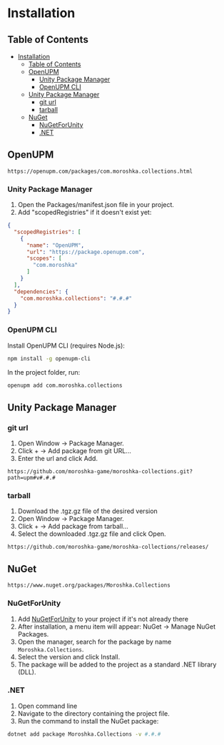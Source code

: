 # Installation

## Table of Contents

- [Installation](#installation)
  - [Table of Contents](#table-of-contents)
  - [OpenUPM](#openupm)
    - [Unity Package Manager](#unity-package-manager)
    - [OpenUPM CLI](#openupm-cli)
  - [Unity Package Manager](#unity-package-manager-1)
    - [git url](#git-url)
    - [tarball](#tarball)
  - [NuGet](#nuget)
    - [NuGetForUnity](#nugetforunity)
    - [.NET](#net)

## OpenUPM

```url
https://openupm.com/packages/com.moroshka.collections.html
```

### Unity Package Manager

1. Open the Packages/manifest.json file in your project.
2. Add "scopedRegistries" if it doesn't exist yet:

``` json
{
  "scopedRegistries": [
    {
      "name": "OpenUPM",
      "url": "https://package.openupm.com",
      "scopes": [
        "com.moroshka"
      ]
    }
  ],
  "dependencies": {
    "com.moroshka.collections": "#.#.#"
  }
}
```

### OpenUPM CLI

Install OpenUPM CLI (requires Node.js):

``` bash
npm install -g openupm-cli
```

In the project folder, run:

``` bash
openupm add com.moroshka.collections
```

## Unity Package Manager

### git url

1. Open Window → Package Manager.
2. Click + → Add package from git URL...
3. Enter the url and click Add.

```url
https://github.com/moroshka-game/moroshka-collections.git?path=upm#v#.#.#
```

### tarball

1. Download the .tgz.gz file of the desired version
2. Open Window → Package Manager.
3. Click + → Add package from tarball...
4. Select the downloaded .tgz.gz file and click Open.

``` url
https://github.com/moroshka-game/moroshka-collections/releases/
```

## NuGet

```url
https://www.nuget.org/packages/Moroshka.Collections
```

### NuGetForUnity

1. Add [NuGetForUnity](https://github.com/GlitchEnzo/NuGetForUnity) to your project if it's not already there
2. After installation, a menu item will appear: NuGet → Manage NuGet Packages.
3. Open the manager, search for the package by name `Moroshka.Collections`.
4. Select the version and click Install.
5. The package will be added to the project as a standard .NET library (DLL).

### .NET

1. Open command line
2. Navigate to the directory containing the project file.
3. Run the command to install the NuGet package:

```sh
dotnet add package Moroshka.Collections -v #.#.#
```
